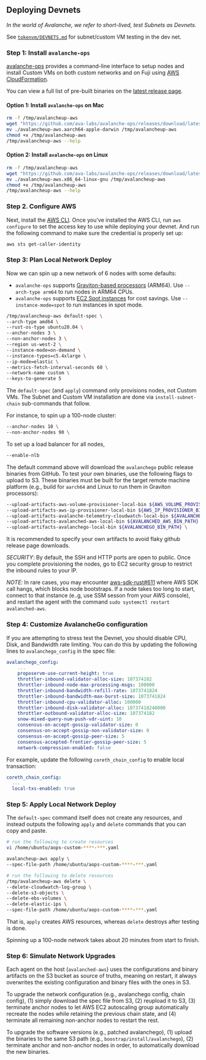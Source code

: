 ## Deploying Devnets

_In the world of Avalanche, we refer to short-lived, test Subnets as Devnets._

See [`tokenvm/DEVNETS.md`](https://github.com/ava-labs/hypersdk/blob/main/examples/tokenvm/DEVNETS.md) for subnet/custom VM testing in the dev net.

### Step 1: Install `avalanche-ops`

[avalanche-ops](https://github.com/ava-labs/avalanche-ops) provides a command-line
interface to setup nodes and install Custom VMs on both custom networks and on
Fuji using [AWS CloudFormation](https://aws.amazon.com/cloudformation/).

You can view a full list of pre-built binaries on the [latest release
page](https://github.com/ava-labs/avalanche-ops/releases/tag/latest).

#### Option 1: Install `avalanche-ops` on Mac

```bash
rm -f /tmp/avalancheup-aws
wget "https://github.com/ava-labs/avalanche-ops/releases/download/latest/avalancheup-aws.aarch64-apple-darwin"
mv ./avalancheup-aws.aarch64-apple-darwin /tmp/avalancheup-aws
chmod +x /tmp/avalancheup-aws
/tmp/avalancheup-aws --help
```

#### Option 2: Install `avalanche-ops` on Linux

```bash
rm -f /tmp/avalancheup-aws
wget "https://github.com/ava-labs/avalanche-ops/releases/download/latest/avalancheup-aws.x86_64-linux-gnu"
mv ./avalancheup-aws.x86_64-linux-gnu /tmp/avalancheup-aws
chmod +x /tmp/avalancheup-aws
/tmp/avalancheup-aws --help
```

### Step 2. Configure AWS

Next, install the [AWS CLI](https://docs.aws.amazon.com/cli/latest/userguide/getting-started-install.html).
Once you've installed the AWS CLI, run `aws configure` to set the access key to
use while deploying your devnet.
And run the following command to make sure the credential is properly set up:

```bash
aws sts get-caller-identity
```

### Step 3: Plan Local Network Deploy

Now we can spin up a new network of 6 nodes with some defaults:
- `avalanche-ops` supports [Graviton-based processors](https://aws.amazon.com/ec2/graviton/) (ARM64). Use `--arch-type arm64` to run nodes in ARM64 CPUs.
- `avalanche-ops` supports [EC2 Spot instances](https://aws.amazon.com/ec2/spot/) for cost savings. Use `--instance-mode=spot` to run instances in spot mode.

```bash
/tmp/avalancheup-aws default-spec \
--arch-type amd64 \
--rust-os-type ubuntu20.04 \
--anchor-nodes 3 \
--non-anchor-nodes 3 \
--region us-west-2 \
--instance-mode=on-demand \
--instance-types=c5.4xlarge \
--ip-mode=elastic \
--metrics-fetch-interval-seconds 60 \
--network-name custom \
--keys-to-generate 5
```

The `default-spec` (and `apply`) command only provisions nodes, not Custom VMs.
The Subnet and Custom VM installation are done via `install-subnet-chain` sub-commands that follow.

For instance, to spin up a 100-node cluster:

```bash
--anchor-nodes 10 \
--non-anchor-nodes 90 \
```

To set up a load balancer for all nodes,

```bash
--enable-nlb
```

The default command above will download the `avalanchego` public release binaries from GitHub.
To test your own binaries, use the following flags to upload to S3. These binaries must be built
for the target remote machine platform (e.g., build for `aarch64` and Linux to run them in
Graviton processors):

```bash
--upload-artifacts-aws-volume-provisioner-local-bin ${AWS_VOLUME_PROVISIONER_BIN_PATH} \
--upload-artifacts-aws-ip-provisioner-local-bin ${AWS_IP_PROVISIONER_BIN_PATH} \
--upload-artifacts-avalanche-telemetry-cloudwatch-local-bin ${AVALANCHE_TELEMETRY_CLOUDWATCH_BIN_PATH} \
--upload-artifacts-avalanched-aws-local-bin ${AVALANCHED_AWS_BIN_PATH} \
--upload-artifacts-avalanchego-local-bin ${AVALANCHEGO_BIN_PATH} \
```

It is recommended to specify your own artifacts to avoid flaky github release page downloads.

*SECURITY*: By default, the SSH and HTTP ports are open to public. Once you complete provisioning the nodes, go to EC2 security
group to restrict the inbound rules to your IP.

*NOTE*: In rare cases, you may encounter [aws-sdk-rust#611](https://github.com/awslabs/aws-sdk-rust/issues/611)
where AWS SDK call hangs, which blocks node bootstraps. If a node takes too long to start, connect to that
instance (e..g, use SSM sesson from your AWS console), and restart the agent with the command `sudo systemctl restart avalanched-aws`.

### Step 4: Customize AvalancheGo configuration

If you are attempting to stress test the Devnet, you should disable CPU, Disk,
and Bandwidth rate limiting. You can do this by updating the following lines to
`avalanchego_config` in the spec file:

```yaml
avalanchego_config:
    ...
    proposervm-use-current-height: true
    throttler-inbound-validator-alloc-size: 107374182
    throttler-inbound-node-max-processing-msgs: 100000
    throttler-inbound-bandwidth-refill-rate: 1073741824
    throttler-inbound-bandwidth-max-burst-size: 1073741824
    throttler-inbound-cpu-validator-alloc: 100000
    throttler-inbound-disk-validator-alloc: 10737418240000
    throttler-outbound-validator-alloc-size: 107374182
    snow-mixed-query-num-push-vdr-uint: 10
    consensus-on-accept-gossip-validator-size: 0
    consensus-on-accept-gossip-non-validator-size: 0
    consensus-on-accept-gossip-peer-size: 5
    consensus-accepted-frontier-gossip-peer-size: 5
    network-compression-enabled: false
```

For example, update the following `coreth_chain_config` to enable local transaction:

```yaml
coreth_chain_config:
  ...
  local-txs-enabled: true
```

### Step 5: Apply Local Network Deploy

The `default-spec` command itself does not create any resources, and instead outputs the following `apply` and `delete` commands that you can copy and paste.

```bash
# run the following to create resources
vi /home/ubuntu/aops-custom-****-***.yaml

avalancheup-aws apply \
--spec-file-path /home/ubuntu/aops-custom-****-***.yaml

# run the following to delete resources
/tmp/avalancheup-aws delete \
--delete-cloudwatch-log-group \
--delete-s3-objects \
--delete-ebs-volumes \
--delete-elastic-ips \
--spec-file-path /home/ubuntu/aops-custom-****-***.yaml
```

That is, `apply` creates AWS resources, whereas `delete` destroys after testing is done.

Spinning up a 100-node network takes about 20 minutes from start to finish.

### Step 6: Simulate Network Upgrades

Each agent on the host (`avalanched-aws`) uses the configurations and binary artifacts on the S3 bucket as source of truths,
meaning on restart, it always overwrites the existing configuration and binary files with the ones in S3.

To upgrade the network configuration (e.g., avalanchego config, chain config), (1) simply download the spec file from S3, (2) reupload it to S3,
(3) terminate anchor nodes to let AWS EC2 autoscaling group automatically recreate the nodes while retaining the previous chain state,
and (4) terminate all remaining non-anchor nodes to restart the rest.

To upgrade the software versions (e.g., patched avalanchego), (1) upload the binaries to the same S3 path (e.g., `boostrap/install/avalanchego`),
(2) terminate anchor and non-anchor nodes in order, to automatically download the new binaries.
